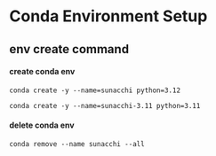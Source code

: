 # Conda Environment Setup

## env create command

#### create conda env

```shell
conda create -y --name=sunacchi python=3.12
```

```shell
conda create -y --name=sunacchi-3.11 python=3.11
```

#### delete conda env

```shell
conda remove --name sunacchi --all
```